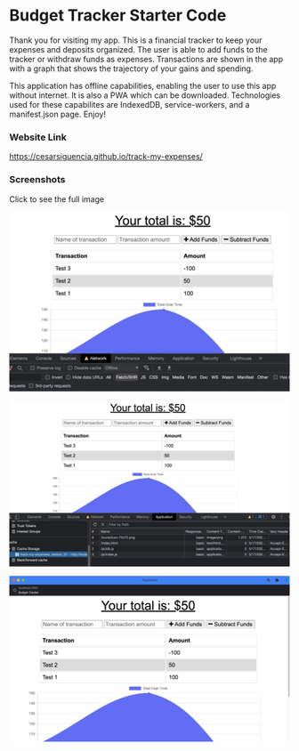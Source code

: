# Budget Tracker Starter Code

Thank you for visiting my app. This is a financial tracker to keep your expenses and deposits organized. The user is able to add funds to the tracker or withdraw funds as expenses. Transactions are shown in the app with a graph that shows the trajectory of your gains and spending.

This application has offline capabilities, enabling the user to use this app without internet. It is also a PWA which can be downloaded. Technologies used for these capabilites are IndexedDB, service-workers, and a manifest.json page. Enjoy!


### Website Link
https://cesarsiguencia.github.io/track-my-expenses/


### Screenshots
Click to see the full image

![Screenshot 1](/screenshots/screenshot-1.jpeg)

![Screenshot 2](/screenshots/screenshot-2.jpeg)

![Screenshot 3](/screenshots/screenshot-3.jpeg)
